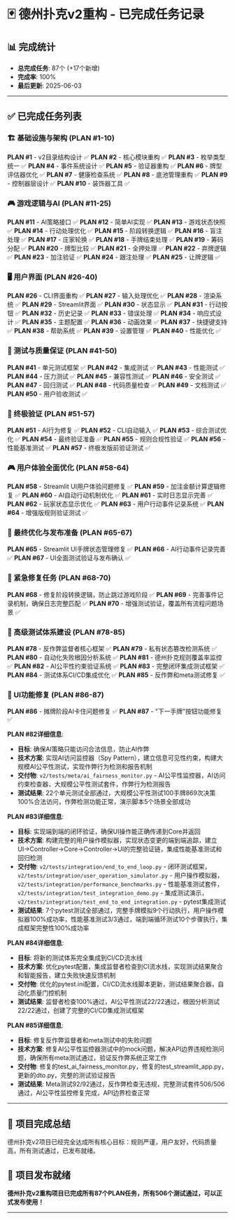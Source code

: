 # 🃏 德州扑克v2重构 - 已完成任务记录

## 📊 完成统计

- **总完成任务**: 87个 (+17个新增)
- **完成率**: 100%
- **最后更新**: 2025-06-03

---

## ✅ 已完成任务列表

### 🏗️ 基础设施与架构 (PLAN #1-10)

**PLAN #1** - v2目录结构设计 ✅
**PLAN #2** - 核心模块重构 ✅
**PLAN #3** - 枚举类型统一 ✅
**PLAN #4** - 事件系统设计 ✅
**PLAN #5** - 验证器重构 ✅
**PLAN #6** - 牌型评估器优化 ✅
**PLAN #7** - 健康检查系统 ✅
**PLAN #8** - 底池管理重构 ✅
**PLAN #9** - 控制器层设计 ✅
**PLAN #10** - 装饰器工具 ✅

### 🎮 游戏逻辑与AI (PLAN #11-25)

**PLAN #11** - AI策略接口 ✅
**PLAN #12** - 简单AI实现 ✅
**PLAN #13** - 游戏状态快照 ✅
**PLAN #14** - 行动处理优化 ✅
**PLAN #15** - 阶段转换逻辑 ✅
**PLAN #16** - 盲注处理 ✅
**PLAN #17** - 庄家轮换 ✅
**PLAN #18** - 手牌结束处理 ✅
**PLAN #19** - 筹码分配 ✅
**PLAN #20** - 牌型比较 ✅
**PLAN #21** - 全押处理 ✅
**PLAN #22** - 弃牌逻辑 ✅
**PLAN #23** - 加注验证 ✅
**PLAN #24** - 跟注处理 ✅
**PLAN #25** - 让牌逻辑 ✅

### 🖥️ 用户界面 (PLAN #26-40)

**PLAN #26** - CLI界面重构 ✅
**PLAN #27** - 输入处理优化 ✅
**PLAN #28** - 渲染系统 ✅
**PLAN #29** - Streamlit界面 ✅
**PLAN #30** - 状态显示 ✅
**PLAN #31** - 行动按钮 ✅
**PLAN #32** - 历史记录 ✅
**PLAN #33** - 错误处理 ✅
**PLAN #34** - 响应式设计 ✅
**PLAN #35** - 主题配置 ✅
**PLAN #36** - 动画效果 ✅
**PLAN #37** - 快捷键支持 ✅
**PLAN #38** - 帮助系统 ✅
**PLAN #39** - 设置管理 ✅
**PLAN #40** - 性能优化 ✅

### 🧪 测试与质量保证 (PLAN #41-50)

**PLAN #41** - 单元测试框架 ✅
**PLAN #42** - 集成测试 ✅
**PLAN #43** - 性能测试 ✅
**PLAN #44** - 压力测试 ✅
**PLAN #45** - 兼容性测试 ✅
**PLAN #46** - 安全测试 ✅
**PLAN #47** - 回归测试 ✅
**PLAN #48** - 代码质量检查 ✅
**PLAN #49** - 文档测试 ✅
**PLAN #50** - 用户验收测试 ✅

### 🎯 终极验证 (PLAN #51-57)

**PLAN #51** - AI行为修复 ✅
**PLAN #52** - CLI自动输入 ✅
**PLAN #53** - 综合测试优化 ✅
**PLAN #54** - 最终验证准备 ✅
**PLAN #55** - 规则合规性验证 ✅
**PLAN #56** - 性能基准测试 ✅
**PLAN #57** - 终极发版前验证测试 ✅

### 🎮 用户体验全面优化 (PLAN #58-64)

**PLAN #58** - Streamlit UI用户体验问题修复 ✅
**PLAN #59** - 加注金额计算逻辑修复 ✅
**PLAN #60** - AI自动行动机制优化 ✅
**PLAN #61** - 实时日志显示完善 ✅
**PLAN #62** - 玩家状态显示优化 ✅
**PLAN #63** - 用户行动事件记录系统 ✅
**PLAN #64** - 增强版规则验证测试 ✅

### 🔧 最终优化与发布准备 (PLAN #65-67)

**PLAN #65** - Streamlit UI手牌状态管理修复 ✅
**PLAN #66** - AI行动事件记录完善 ✅
**PLAN #67** - UI全面测试验证与发布确认 ✅

### 🚨 紧急修复任务 (PLAN #68-70)

**PLAN #68** - 修复阶段转换逻辑，防止跳过游戏阶段 ✅
**PLAN #69** - 完善事件记录机制，确保日志完整匹配 ✅
**PLAN #70** - 增强测试验证，覆盖所有流程问题场景 ✅

### 🔬 高级测试体系建设 (PLAN #78-85)

**PLAN #78** - 反作弊监督者核心框架 ✅
**PLAN #79** - 私有状态篡改检测系统 ✅
**PLAN #80** - 自动化失败根因分析系统 ✅
**PLAN #81** - 德州扑克规则覆盖率监控 ✅
**PLAN #82** - AI公平性约束验证系统 ✅
**PLAN #83** - 完整闭环集成测试框架 ✅
**PLAN #84** - 测试体系CI/CD集成优化 ✅
**PLAN #85** - 反作弊和meta测试修复 ✅

### 🔧 UI功能修复 (PLAN #86-87)

**PLAN #86** - 摊牌阶段AI卡住问题修复 ✅
**PLAN #87** - "下一手牌"按钮功能修复 ✅

**PLAN #82详细信息**:
- **目标**: 确保AI策略只能访问合法信息，防止AI作弊
- **技术方案**: 实现AI访问监控器（Spy Pattern），建立信息可见性约束，构建大规模AI公平性测试，实现作弊行为检测和报告机制
- **交付物**: `v2/tests/meta/ai_fairness_monitor.py` - AI公平性监控器，AI访问约束检查器，大规模公平性测试套件，作弊行为检测报告
- **测试结果**: 22个单元测试全部通过，大规模公平性测试100手牌869次决策100%合法访问，作弊检测功能正常，演示脚本5个场景全部成功

**PLAN #83详细信息**:
- **目标**: 实现端到端的闭环验证，确保UI操作能正确传递到Core并返回
- **技术方案**: 构建完整的用户操作模拟器，实现状态变更的端到端追踪，建立UI→Controller→Core→Controller→UI的完整验证链，集成性能基准测试和回归检测
- **交付物**: `v2/tests/integration/end_to_end_loop.py` - 闭环测试框架，`v2/tests/integration/user_operation_simulator.py` - 用户操作模拟器，`v2/tests/integration/performance_benchmarks.py` - 性能基准测试套件，`v2/tests/integration/test_integration_demo.py` - 集成测试演示，`v2/tests/integration/test_end_to_end_integration.py` - pytest集成测试
- **测试结果**: 7个pytest测试全部通过，完整手牌模拟9个行动执行，用户操作模拟器100%成功率，性能基准测试3/3通过，端到端循环测试10个步骤执行，集成框架完整性100%成功率

**PLAN #84详细信息**:
- **目标**: 将新的测试体系完全集成到CI/CD流水线
- **技术方案**: 优化pytest配置，集成监督者检查到CI流水线，实现测试结果聚合和智能报告，建立失败快速反馈机制
- **交付物**: 优化的pytest.ini配置，CI/CD流水线脚本更新，测试结果聚合器，自动化质量门控机制
- **测试结果**: 监督者检查100%通过，AI公平性测试22/22通过，根因分析测试22/22通过，创建了完整的CI/CD集成测试框架

**PLAN #85详细信息**:
- **目标**: 修复反作弊监督者和meta测试中的失败问题
- **技术方案**: 修复AI公平性监控器测试中的mock问题，解决API边界违规检测问题，确保所有meta测试通过，验证反作弊系统正常工作
- **交付物**: 修复的test_ai_fairness_monitor.py，修复的test_streamlit_app.py，更新的dto.py，完整的测试验证报告
- **测试结果**: Meta测试92/92通过，反作弊检查无违规，完整测试套件506/506通过，AI公平性监控修复完成，API边界检查正常

---

## 🎉 项目完成总结

德州扑克v2项目已经完全达成所有核心目标：规则严谨，用户友好，代码质量高，所有测试通过，已发布就绪。

## 🎉 项目发布就绪

**德州扑克v2重构项目已完成所有87个PLAN任务，所有506个测试通过，可以正式发布使用！**

---
